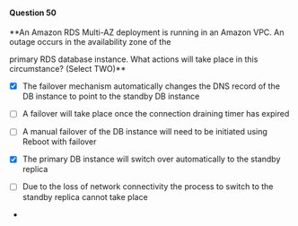#### Question  50


**An Amazon RDS Multi-AZ deployment is running in an Amazon VPC. An outage occurs in the availability zone of the

primary RDS database instance. What actions will take place in this circumstance? (Select TWO)**


- [x] The failover mechanism automatically changes the DNS record of the DB instance to point to the standby DB instance


- [ ] A failover will take place once the connection draining timer has expired


- [ ] A manual failover of the DB instance will need to be initiated using Reboot with failover


- [x] The primary DB instance will switch over automatically to the standby replica


- [ ] Due to the loss of network connectivity the process to switch to the standby replica cannot take place


*